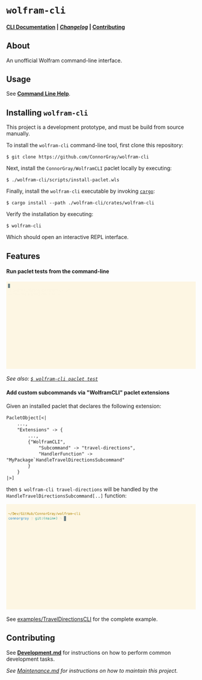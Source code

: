 # `wolfram-cli`

#### [CLI Documentation](./docs/CommandLineHelp.md) | [*Changelog*](./docs/CHANGELOG.md) | [Contributing](#contributing)

## About

An unofficial Wolfram command-line interface.

## Usage

See [**Command Line Help**](./docs/CommandLineHelp.md).

## Installing `wolfram-cli`

This project is a development prototype, and must be build from source manually.

To install the `wolfram-cli` command-line tool, first clone this repository:

```shell
$ git clone https://github.com/ConnorGray/wolfram-cli
```

Next, install the `ConnorGray/WolframCLI` paclet locally by executing:

```shell
$ ./wolfram-cli/scripts/install-paclet.wls
```

Finally, install the `wolfram-cli` executable by invoking
[`cargo`](https://doc.rust-lang.org/cargo/):

```shell
$ cargo install --path ./wolfram-cli/crates/wolfram-cli
```

Verify the installation by executing:

```shell
$ wolfram-cli
```

Which should open an interactive REPL interface.


## Features

#### Run paclet tests from the command-line

![`wolfram-paclet-test` output](./docs/media/wolfram-paclet-test-output.gif)

*See also: [`$ wolfram-cli paclet test`](./docs/CommandLineHelp.md#wolfram-cli-paclet-test)*

#### Add custom subcommands via "WolframCLI" paclet extensions

Given an installed paclet that declares the following extension:

```wolfram
PacletObject[<|
    ...,
    "Extensions" -> {
        ...,
        {"WolframCLI",
            "Subcommand" -> "travel-directions",
            "HandlerFunction" -> "MyPackage`HandleTravelDirectionsSubcommand"
        }
    }
|>]
```

then `$ wolfram-cli travel-directions` will be handled by the
`HandleTravelDirectionsSubcommand[..]` function:

![`wolfram-cli travel-directions` output](./docs/media/wolfram-travel-directions-output.gif)

See [examples/TravelDirectionsCLI](./examples/TravelDirectionsCLI/) for the
complete example.


## Contributing

See [**Development.md**](./docs/Development.md) for instructions on how to perform
common development tasks.

*See [Maintenance.md](./docs/Maintenance.md) for instructions on how to maintain
this project.*